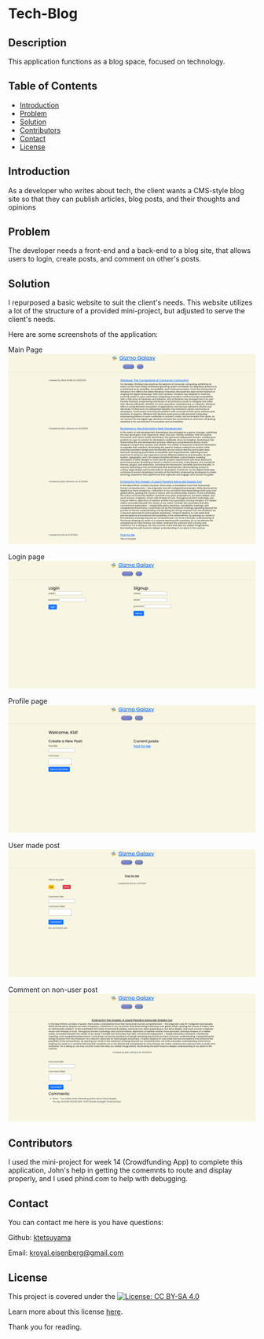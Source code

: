 # Tech-Blog

## Description

This application functions as a blog space, focused on technology.

## Table of Contents

- [Introduction](#introduction)
- [Problem](#problem)
- [Solution](#solution)
- [Contributors](#contributors)
- [Contact](#contact)
- [License](#license)

## Introduction

As a developer who writes about tech, the client wants a CMS-style blog site
so that they can publish articles, blog posts, and their thoughts and opinions

## Problem

The developer needs a front-end and a back-end to a blog site, that allows users to login, create posts, and comment on other's posts.

## Solution

I repurposed a basic website to suit the client's needs. This website utilizes a lot of the structure of a provided mini-project, but adjusted to serve the client's needs.

Here are some screenshots of the application:

Main Page
![Main Page](./assets/images/full%20screenshot.png)

Login page
![Login page](./assets/images/login%20page.png)

Profile page
![Profile page](./assets/images/Profile%20page.png)

User made post
![User made post](./assets/images/post%20edit%20and%20comment.png)

Comment on non-user post
![Comment on non-user post](./assets/images/post%20with%20comment.png)

## Contributors

I used the mini-project for week 14 (Crowdfunding App) to complete this application, John's help in getting the comemnts to route and display properly, and I used phind.com to help with debugging.

## Contact

You can contact me here is you have questions:

Github: [ktetsuyama](https://github.com/ktetsuyama)

Email: [kroyal.eisenberg@gmail.com](mailto:kroyal.eisenberg@gmail.com)

## License

This project is covered under the [![License: CC BY-SA  4.0](https://licensebuttons.net/l/by-sa/4.0/80x15.png)](https://creativecommons.org/licenses/by-sa/4.0/)

Learn more about this license [here](https://creativecommons.org/licenses/by-sa/4.0/).

Thank you for reading.
